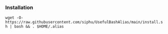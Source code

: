 ### Installation
`wget -O- https://raw.githubusercontent.com/siphu/UsefulBashAlias/main/install.sh | bash && . $HOME/.alias`
